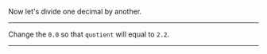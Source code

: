 <div class="challenge-instructions basic-javascript"><div><section id="description">
<p>Now let's divide one decimal by another.</p>
</section></div><hr/><div><section id="instructions">
<p>Change the <code>0.0</code> so that <code>quotient</code> will equal to <code>2.2</code>.</p>
</section></div><hr/></div>